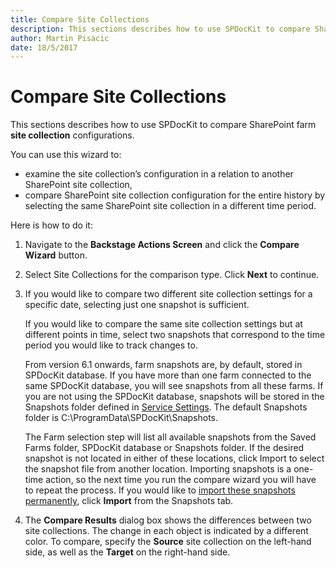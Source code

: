 ```yaml
---
title: Compare Site Collections
description: This sections describes how to use SPDocKit to compare SharePoint farm site collection configurations.
author: Martin Pisacic
date: 18/5/2017
---
```


# Compare Site Collections

This sections describes how to use SPDocKit to compare SharePoint farm **site collection** configurations.

You can use this wizard to:
* examine the site collection’s configuration in a relation to another SharePoint site collection,
* compare SharePoint site collection configuration for the entire history by selecting the same SharePoint site collection in a different time period.

Here is how to do it:

1. Navigate to the **Backstage Actions Screen** and click the **Compare Wizard** button.

2. Select Site Collections for the comparison type. Click **Next** to continue.

3. If you would like to compare two different site collection settings for a specific date, selecting just one snapshot is sufficient.

    If you would like to compare the same site collection settings but at different points in time, select two snapshots that correspond to the time period you would like to track changes to.

    From version 6.1 onwards, farm snapshots are, by default, stored in SPDocKit database. If you have more than one farm connected to the same SPDocKit database, you will see snapshots from all these farms. If you are not using the SPDocKit database, snapshots will be stored in the Snapshots folder defined in [Service Settings](#internal/get-to-know-spdockit/backstage-screen/options-wizard.md#service-settings). The default Snapshots folder is C:\ProgramData\SPDocKit\Snapshots.

    The Farm selection step will list all available snapshots from the Saved Farms folder, SPDocKit database or Snapshots folder. If the desired snapshot is not located in either of these locations, click Import to select the snapshot file from another location. Importing snapshots is a one-time action, so the next time you run the compare wizard you will have to repeat the process. If you would like to [import these snapshots permanently](#internal/get-to-know-spdockit/snapshots-screen), click **Import** from the Snapshots tab.

4. The **Compare Results** dialog box shows the differences between two site collections. The change in each object is indicated by a different color. To compare, specify the **Source** site collection on the left-hand side, as well as the **Target** on the right-hand side.
